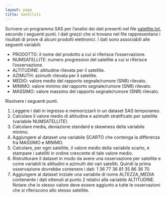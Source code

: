 ```yaml
---
layout: page
title: Satelliti
---
```


Scrivere un programma SAS per l’analisi dei dati presenti nel file [satellite.txt](../dati/satellite.txt), secondo i seguenti punti. I dati grezzi che si trovano nel file rappresentano i risultati di prove di alcuni prodotti elettronici. I dati sono associabili alle seguenti variabili:

*    PRODOTTO: il nome del prodotto a cui si riferisce l’osservazione.
*    NUMSATELLITE: numero progressivo del satellite a cui si riferisce l’osservazione.
*    ALTITUDINE: altitudine rilevata per il satellite.
*    AZIMUTH: azimuth rilevata per il satellite.
*    MEDIO: valore medio del rapporto segnale/rumore (SNR) rilevato.
*    MINIMO: valore minimo del rapporto segnale/rumore (SNR) rilevato.
*    MASSIMO: valore massimo del rapporto segnale/rumore (SNR) rilevato.

Risolvere i seguenti punti.

1.    Leggere i dati in ingresso e memorizzarli in un dataset SAS temporaneo.
1.    Calcolare il valore medio di altitudine e azimuth stratificato per satellite (variabile NUMSATELLITE).
1.    Calcolare media, deviazione standard e skewness della variabile minimo.
1.    Aggiungere al dataset una variabile SCARTO che contenga la differenza fra MASSIMO e MINIMO.
1.    Calcolare, per ogni satellite, il valore medio della variabile scarto, e stampare i satelliti in ordine crescente di tale valore medio.
1.    Ristrutturare il dataset in modo da avere una osservazione per satellite e come variabili le altitudini e azimuth dei vari satelliti. Quindi la prima osservazione dovrebbe contenere i dati: 1 36 77 36 81 35 86 36 70
1.    Aggiungere al dataset iniziale una variabile di nome ALTEZZA_MEDIA contenente i dati ottenuti al punto 2 relativi alla variabile ALTITUDINE. Notare che lo stesso valore deve essere aggiunto a tutte le osservazioni che si riferiscono allo stesso satellite.
